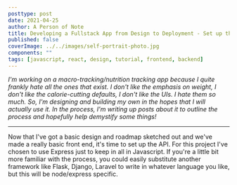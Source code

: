 ```yaml
---
posttype: post
date: 2021-04-25
author: A Person of Note
title: Developing a Fullstack App from Design to Deployment - Set up the API
published: false
coverImage: ../../images/self-portrait-photo.jpg
components: ""
tags: [javascript, react, design, tutorial, frontend, backend]
---
```

*I'm working on a macro-tracking/nutrition tracking app because I quite frankly hate all the ones that exist. I don't like the emphasis on weight, I don't like the calorie-cutting defaults, I don't like the UIs. I hate them so much. So, I'm designing and building my own in the hopes that I will actually use it. In the process, I'm writing up posts about it to outline the process and hopefully help demystify some things!*

-----

Now that I've got a basic design and roadmap sketched out and we've made a really basic front end, it's time to set up the API. For this project I've chosen to use Express just to keep in all in Javascript. If you're a little bit more familiar with the process, you could easily substitute another framework like Flask, Django, Laravel to write in whatever language you like, but this will be node/express specific.






<div style="padding-bottom: 2rem"></div>